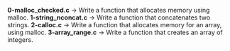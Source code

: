 **0-malloc_checked.c** -> Write a function that allocates memory using malloc.
**1-string_nconcat.c** -> Write a function that concatenates two strings.
**2-calloc.c** -> Write a function that allocates memory for an array, using malloc.
**3-array_range.c** -> Write a function that creates an array of integers.

